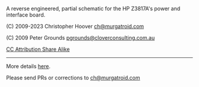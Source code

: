 A reverse engineered, partial schematic for the HP Z3817A's power and interface board.

(C) 2009-2023 Christopher Hoover <ch@murgatroid.com>

(C) 2009 Peter Grounds <pgrounds@cloverconsulting.com.au>

[CC Attribution Share Alike](https://creativecommons.org/licenses/by-sa/4.0/legalcode)

---

More details [here](https://docs.google.com/document/d/e/2PACX-1vSUBL-_R4MV1a7cqqoUT9QbjcHVJY-Q7RQxLXOAZB-_hxTlJp0bQyLNtVtZ7EsYsjQQUOU10pRbFvMd/pub).

Please send PRs or corrections to <ch@murgatroid.com>
